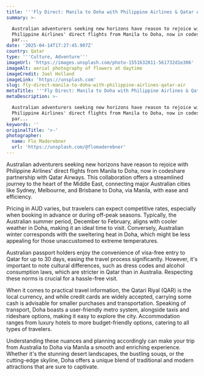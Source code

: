 ```yaml
---
title: '''Fly Direct: Manila to Doha with Philippine Airlines & Qatar Airways'''
summary: >-

  Australian adventurers seeking new horizons have reason to rejoice with
  Philippine Airlines' direct flights from Manila to Doha, now in codeshare
  par...
date: '2025-04-14T17:27:45.907Z'
country: Qatar
type: '''Culture, Adventure'''
imageUrl: 'https://images.unsplash.com/photo-1551632811-561732d1e306'
imageAlt: aerial photography of flowers at daytime
imageCredit: Joel Holland
imageLink: 'https://unsplash.com'
slug: fly-direct-manila-to-doha-with-philippine-airlines-qatar-air
metaTitle: '''Fly Direct: Manila to Doha with Philippine Airlines & Qatar Airways'''
metaDescription: >-

  Australian adventurers seeking new horizons have reason to rejoice with
  Philippine Airlines' direct flights from Manila to Doha, now in codeshare
  par...
keywords: ''
originalTitle: '>-'
photographer:
  name: Flo Maderebner
  url: 'https://unsplash.com/@flomaderebner'
---
```








Australian adventurers seeking new horizons have reason to rejoice with Philippine Airlines' direct flights from Manila to Doha, now in codeshare partnership with Qatar Airways. This collaboration offers a streamlined journey to the heart of the Middle East, connecting major Australian cities like Sydney, Melbourne, and Brisbane to Doha, via Manila, with ease and efficiency.

Pricing in AUD varies, but travelers can expect competitive rates, especially when booking in advance or during off-peak seasons. Typically, the Australian summer period, December to February, aligns with cooler weather in Doha, making it an ideal time to visit. Conversely, Australian winter corresponds with the sweltering heat in Doha, which might be less appealing for those unaccustomed to extreme temperatures.

Australian passport holders enjoy the convenience of visa-free entry to Qatar for up to 30 days, easing the travel process significantly. However, it's important to note cultural differences, such as dress codes and alcohol consumption laws, which are stricter in Qatar than in Australia. Respecting these norms is crucial for a hassle-free visit.

When it comes to practical travel information, the Qatari Riyal (QAR) is the local currency, and while credit cards are widely accepted, carrying some cash is advisable for smaller purchases and transportation. Speaking of transport, Doha boasts a user-friendly metro system, alongside taxis and rideshare options, making it easy to explore the city. Accommodation ranges from luxury hotels to more budget-friendly options, catering to all types of travelers.

Understanding these nuances and planning accordingly can make your trip from Australia to Doha via Manila a smooth and enriching experience. Whether it's the stunning desert landscapes, the bustling souqs, or the cutting-edge skyline, Doha offers a unique blend of traditional and modern attractions that are sure to captivate.
